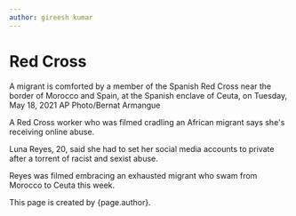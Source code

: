 ```yaml
---
author: gireesh kumar
---
```


# Red Cross

A migrant is comforted by a member of the Spanish Red Cross near the border of Morocco and Spain, at the Spanish enclave of Ceuta, on Tuesday, May 18, 2021 AP Photo/Bernat Armangue

A Red Cross worker who was filmed cradling an African migrant says she's receiving online abuse.

Luna Reyes, 20, said she had to set her social media accounts to private after a torrent of racist and sexist abuse. 

Reyes was filmed embracing an exhausted migrant who swam from Morocco to Ceuta this week.

This page is created by {page.author}. 

